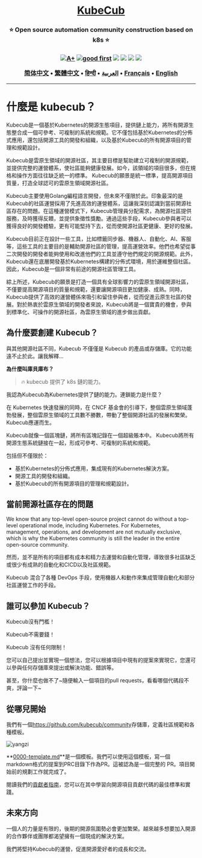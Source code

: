 <h1 align="center" style="border-bottom: none">
    <b>
        <a href="https://docker.nsddd.top">KubeCub</a><br>
    </b>
</h1>
<h3 align="center" style="border-bottom: none">
      ⭐️  Open source automation community construction based on k8s  ⭐️ <br>
<h3>

<p align=center>
<a href="https://goreportcard.com/report/github.com/kubecub/go-project-layout"><img src="https://goreportcard.com/badge/github.com/kubecub/go-project-layout" alt="A+"></a>
<a href="https://github.com/issues?q=org%kubecub+is%3Aissue+label%3A%22good+first+issue%22+no%3Aassignee"><img src="https://img.shields.io/github/issues/kubecub/go-project-layout/good%20first%20issue?logo=%22github%22" alt="good first"></a>
<a href="https://github.com/kubecub/go-project-layout"><img src="https://img.shields.io/github/stars/kubecub/go-project-layout.svg?style=flat&logo=github&colorB=deeppink&label=stars"></a>
<a href="https://join.slack.com/t/kubecub/shared_invite/zt-1se0k2bae-lkYzz0_T~BYh3rjkvlcUqQ"><img src="https://img.shields.io/badge/Slack-100%2B-blueviolet?logo=slack&amp;logoColor=white"></a>
<a href="https://github.com/kubecub/go-project-layout/blob/main/LICENSE"><img src="https://img.shields.io/badge/license-Apache--2.0-green"></a>
<a href="https://golang.org/"><img src="https://img.shields.io/badge/Language-Go-blue.svg"></a>
</p>

</p>

<p align="center">
    <a href="./README-zh-CN.md"><b>简体中文</b></a> •
    <a href="./README-zh-TW.md"><b>繁體中文</b></a> •
    <a href="./README-hi.md"><b>हिन्दी</b></a> •
    <a href="./README-ar.md"><b>العربية</b></a> •
    <a href="./README-fr.md"><b>Français</b></a> •
    <a href="./README.md"><b>English</b></a>
</p>

</p>

* * *

# 什麼是 kubecub？

Kubecub是一個基於Kubernetes的開源生態項目，提供鏈上能力，將所有開源生態整合成一個可參考、可複制的系統和規範。它不僅包括基於Kubernetes的分佈式應用，還包括開源工具的開發和組織，以及基於Kubecub的所有開源項目的管理和規範設計。

Kubecub是雲原生領域的開源社區，其主要目標是幫助建立可複制的開源規範，並提供完整的運營體系，使社區能夠健康發展。如今，該領域的項目很多，但在規格和操作方面往往缺乏統一的標準。 Kubecub的願景是統一標準，提高開源項目質量，打造全球認可的雲原生領域開源社區。

Kubecub主要使用Golang編程語言開發，但未來不僅限於此。印象最深的是Kubecub的社區運營採用了先進高效的運營體系，這讓我深刻認識到當前開源社區存在的問題。在這種運營模式下，Kubecub管理員分配需求，為開源社區提供服務，及時獲得反饋，並提供象徵性獎勵。通過這些手段，Kubecub參與者可以獲得良好的開發體驗，更有可能堅持下去，從而使開源社區更健康、更好的發展。

Kubecub目前正在設計一些工具，比如標籤同步器、機器人、自動化、AI、客服等，這些工具的主要目的是輔助開源社區的管理，提高運營效率。他們也希望從事二次開發的開發者能夠使用和改進他們的工具並遵守他們規定的開源規範。此外，Kubecub還在底層開發基於Kubernetes構建的分佈式環境，用於運維整個社區。因此，Kubecub是一個非常有前途的開源社區管理工具。

綜上所述，Kubecub的願景是打造一個具有全球影響力的雲原生領域開源社區，不僅要提高開源項目的質量和規範，還要讓開源項目更加健康、成熟。同時，Kubecub提供了高效的運營體係來吸引和留住參與者，從而促進云原生社區的發展。對於熱衷於雲原生領域的開發者來說，Kubecub將是一個寶貴的機會，參與到標準化、可操作的開源社區，為雲原生領域的進步做出貢獻。

## 為什麼要創建 Kubecub？

與其他開源社區不同，Kubecub 不僅僅是 Kubecub 的產品或存儲庫。它的功能遠不止於此。讓我解釋...

**為什麼叫庫貝庫布？**

> 🔥 kubecub 提供了 k8s 鏈的能力。

我認為Kubecub為Kubernetes提供了鏈的能力。連鎖能力是什麼？

在 Kubernetes 快速發展的同時，在 CNCF 基金會的引導下，整個雲原生領域蓬勃發展，整個雲原生領域的工具數不勝數，帶動了整個開源社區的發展和繁榮。 Kubecub應運而生。

Kubecub就像一個區塊鏈，將所有區塊記錄在一個超級賬本中。 Kubecub將所有開源生態系統鏈接在一起，形成可參考、可複制的系統和規範。

包括但不僅限於：

-   基於Kubernetes的分佈式應用，集成現有的Kubernetes解決方案。
-   開源工具的開發和組織。
-   基於Kubecub的所有開源項目的管理和規範設計。

## 當前開源社區存在的問題

We know that any top-level open-source project cannot do without a top-level operational mode, including Kubernetes. For Kubernetes, management, operations, and development are not mutually exclusive, which is why the Kubernetes community is still the leader in the entire open-source community.

然而，並不是所有的項目都有成本和精力去運營和自動化管理，導致很多社區缺乏或很少有成熟的自動化和CICD以及社區規範。

Kubecub 混合了各種 DevOps 手段，使用機器人和動作來集成管理自動化和部分社區運營工作的手段。

## 誰可以參加 Kubecub？

Kubecub沒有門檻！

Kubecub不需要錢！

Kubecub 沒有任何限制！

您可以自己提出並實現一個想法，您可以根據項目中現有的提案來實現它，您還可以參與任何存儲庫來提出或解決功能、錯誤等。

甚至，你什麼也做不了~隨便輸入一個項目的pull requests，看看哪個代碼段不爽，評論一下~

## 從哪兒開始

我們有一個<https://github.com/kubecub/community>存儲庫，定義社區規範和各種模板。

![yangzi](http://sm.nsddd.top/sm202306012140301.png)

**[0000-template.md](http://0000-template.md/)**是一個模板。我們可以使用這個模板，寫一個markdown格式的提案到PRC目錄下作為PR。這被認為是一個完整的 PR。項目開始前的規劃工作就完成了。

閱讀我們的[貢獻者指南](https://github.com/kubecub/community/blob/main/CONTRIBUTING.md)，您可以在其中學習向開源項目貢獻代碼的最佳標準和實踐。

## 未來方向

一個人的力量是有限的，後期的開源氛圍勢必會更加繁榮。越來越多想要加入開源的合作夥伴或團隊都渴望擁有一個現成的解決方案。

我們將堅持Kubecub的運營，促進開源愛好者的成長和交流。
